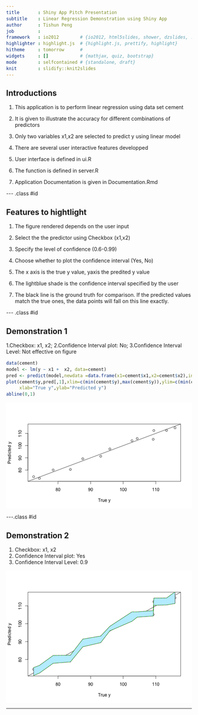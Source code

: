 ```yaml
---
title       : Shiny App Pitch Presentation
subtitle    : Linear Regression Demonstration using Shiny App
author      : Tishun Peng
job         : 
framework   : io2012        # {io2012, html5slides, shower, dzslides, ...}
highlighter : highlight.js  # {highlight.js, prettify, highlight}
hitheme     : tomorrow      # 
widgets     : []            # {mathjax, quiz, bootstrap}
mode        : selfcontained # {standalone, draft}
knit        : slidify::knit2slides
---
```


## Introductions 

1. This application is to perform linear regression using data set cement 

2. It is given to illustrate the accuracy for different combinations of predictors 

3. Only two variables x1,x2 are selected to predict y using linear model 

4. There are several user interactive features developped

5. User interface is defined in ui.R

6. The function is defined in server.R

7. Application Documentation is given in Documentation.Rmd

--- .class #id

## Features to hightlight 

1. The figure rendered depends on the user input

2. Select the the predictor using Checkbox (x1,x2)

3. Specify the level of confidence (0.6-0.99)

4. Choose whether to plot the confidence interval (Yes, No)

5. The x axis is the true y value, yaxis the predited y value

6. The lightblue shade is the confidence interval specified by the user 

7. The black line is the ground truth for comparison. If the predicted values match the true ones, the data points will fall on this line exactly.

--- .class #id 

## Demonstration 1 
1.Checkbox: x1, x2;
2.Confidence Interval plot: No;
3.Confidence Interval Level: Not effective on figure


```r
data(cement)
model <- lm(y ~ x1 +  x2, data=cement)
pred <- predict(model,newdata =data.frame(x1=cement$x1,x2=cement$x2),interval="confidence")
plot(cement$y,pred[,1],xlim=c(min(cement$y),max(cement$y)),ylim=c(min(cement$y),max(cement$y)),
     xlab="True y",ylab="Predicted y")
abline(0,1)
```

<img src="assets/fig/unnamed-chunk-1-1.png" title="plot of chunk unnamed-chunk-1" alt="plot of chunk unnamed-chunk-1" style="display: block; margin: auto;" />

---.class #id 

## Demonstration 2
1. Checkbox: x1, x2 
2. Confidence Interval plot: Yes 
3. Confidence Interval Level: 0.9

<img src="assets/fig/unnamed-chunk-2-1.png" title="plot of chunk unnamed-chunk-2" alt="plot of chunk unnamed-chunk-2" style="display: block; margin: auto;" />

---





